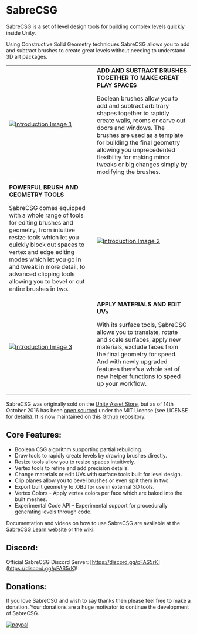 # SabreCSG

SabreCSG is a set of level design tools for building complex levels quickly inside Unity.

Using Constructive Solid Geometry techniques SabreCSG allows you to add and subtract brushes to create great levels without needing to understand 3D art packages.

| | |
| --- | --- |
| [![Introduction Image 1](https://github.com/sabresaurus/SabreCSG/wiki/images/home-introduction-1.png)](https://github.com/sabresaurus/SabreCSG/wiki/images/home-introduction-1.png) | **ADD AND SUBTRACT BRUSHES TOGETHER TO MAKE GREAT PLAY SPACES** <p>Boolean brushes allow you to add and subtract arbitrary shapes together to rapidly create walls, rooms or carve out doors and windows. The brushes are used as a template for building the final geometry allowing you unprecedented flexibility for making minor tweaks or big changes simply by modifying the brushes.</p> |
| **POWERFUL BRUSH AND GEOMETRY TOOLS** <p>SabreCSG comes equipped with a whole range of tools for editing brushes and geometry, from intuitive resize tools which let you quickly block out spaces to vertex and edge editing modes which let you go in and tweak in more detail, to advanced clipping tools allowing you to bevel or cut entire brushes in two.</p> | [![Introduction Image 2](https://github.com/sabresaurus/SabreCSG/wiki/images/home-introduction-2.png)](https://github.com/sabresaurus/SabreCSG/wiki/images/home-introduction-2.png) |
| [![Introduction Image 3](https://github.com/sabresaurus/SabreCSG/wiki/images/home-introduction-3.png)](https://github.com/sabresaurus/SabreCSG/wiki/images/home-introduction-3.png) | **APPLY MATERIALS AND EDIT UVs** <p>With its surface tools, SabreCSG allows you to translate, rotate and scale surfaces, apply new materials, exclude faces from the final geometry for speed. And with newly upgraded features there’s a whole set of new helper functions to speed up your workflow.</p> |

SabreCSG was originally sold on the [Unity Asset Store](https://www.assetstore.unity3d.com/en/#!/content/47418), but as of 14th October 2016 has been [open sourced](http://sabrecsg.com/2016/10/14/sabrecsg-released-as-open-source/) under the MIT License (see LICENSE for details). It is now maintained on this [Github repository](https://github.com/sabresaurus/SabreCSG).

## Core Features:

- Boolean CSG algorithm supporting partial rebuilding.
- Draw tools to rapidly create levels by drawing brushes directly.
- Resize tools allow you to resize spaces intuitively.
- Vertex tools to refine and add precision details.
- Change materials or edit UVs with surface tools built for level design.
- Clip planes allow you to bevel brushes or even split them in two.
- Export built geometry to .OBJ for use in external 3D tools.
- Vertex Colors - Apply vertex colors per face which are baked into the built meshes.
- Experimental Code API - Experimental support for procedurally generating levels through code.

Documentation and videos on how to use SabreCSG are available at the [SabreCSG Learn website](http://sabrecsg.com/learn/) or the [wiki](https://github.com/sabresaurus/SabreCSG/wiki).

## Discord:

Official SabreCSG Discord Server: [https://discord.gg/pFAS5rK](https://discord.gg/pFAS5rK)!

## Donations:

If you love SabreCSG and wish to say thanks then please feel free to make a donation. Your donations are a huge motivator to continue the development of SabreCSG.

[![paypal](https://www.paypalobjects.com/en_US/i/btn/btn_donateCC_LG.gif)](https://paypal.me/henrydejongh)
